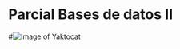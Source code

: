 # Parcial Bases de datos II
#![Image of Yaktocat](https://github.com/alejandromaselli/parcial/blob/master/ER.jpeg)
